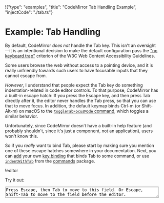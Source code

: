 !{"type": "examples", "title": "CodeMirror Tab Handling Example", "injectCode": "./tab.ts"}

# Example: Tab Handling

By default, CodeMirror _does not_ handle the Tab key. This isn't an
oversight—it is an intentional decision to make the default
configuration pass the ["no keyboard
trap"](https://www.w3.org/TR/WCAG21/#no-keyboard-trap) criterion of
the W3C Web Content Accessibility Guidelines.

Some users browse the web without access to a pointing device, and it
is really unfriendly towards such users to have focusable inputs that
they cannot escape from.

_However_, I understand that people expect the Tab key do something
indentation-related in code editor controls. To that purpose,
CodeMirror has a built-in escape hatch: If you press the Escape key,
and then press Tab directly after it, the editor never handles the Tab
press, so that you can use that to move focus. In addition, the
default keymap binds Ctrl-m (or Shift-Alt-m) on macOS to the
[`toggleTabFocusMode` command](#commands.toggleTabFocusMode), which
toggles a similar behavior.

Unfortunately, since CodeMirror doesn't have a built-in help feature
(and probably shouldn't, since it's just a component, not an
application), users won't know this.

So if you _really_ want to bind Tab, please start by making sure you
mention one of these escape hatches somewhere in your documentation.
Next, you can [add](##view.keymap) your own [key
binding](##view.KeyBinding) that binds Tab to some command, or use
[`indentWithTab`](##commands.indentWithTab) from the
[commands](##commands) package.

!editor

Try it out:

<div id=editor></div>
<textarea style="width: 100%">Press Escape, then Tab to move to this field. Or Escape, Shift-Tab to move to the field before the editor.</textarea>
<script defer src="../../codemirror.js"></script>
<script defer src="tab.js"></script>
